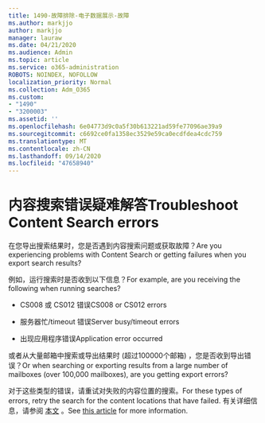 ```yaml
---
title: 1490-故障排除-电子数据展示-故障
ms.author: markjjo
author: markjjo
manager: lauraw
ms.date: 04/21/2020
ms.audience: Admin
ms.topic: article
ms.service: o365-administration
ROBOTS: NOINDEX, NOFOLLOW
localization_priority: Normal
ms.collection: Adm_O365
ms.custom:
- "1490"
- "3200003"
ms.assetid: ''
ms.openlocfilehash: 6e04773d9c0a5f30b613221ad59fe77096ae39a9
ms.sourcegitcommit: c6692ce0fa1358ec3529e59ca0ecdfdea4cdc759
ms.translationtype: MT
ms.contentlocale: zh-CN
ms.lasthandoff: 09/14/2020
ms.locfileid: "47658940"
---
```

# <a name="troubleshoot-content-search-errors"></a><span data-ttu-id="465d9-102">内容搜索错误疑难解答</span><span class="sxs-lookup"><span data-stu-id="465d9-102">Troubleshoot Content Search errors</span></span>

<span data-ttu-id="465d9-103">在您导出搜索结果时，您是否遇到内容搜索问题或获取故障？</span><span class="sxs-lookup"><span data-stu-id="465d9-103">Are you experiencing problems with Content Search or getting failures when you export search results?</span></span>

<span data-ttu-id="465d9-104">例如，运行搜索时是否收到以下信息？</span><span class="sxs-lookup"><span data-stu-id="465d9-104">For example, are you receiving the following when running searches?</span></span>

- <span data-ttu-id="465d9-105">CS008 或 CS012 错误</span><span class="sxs-lookup"><span data-stu-id="465d9-105">CS008 or CS012 errors</span></span>

- <span data-ttu-id="465d9-106">服务器忙/timeout 错误</span><span class="sxs-lookup"><span data-stu-id="465d9-106">Server busy/timeout errors</span></span>

- <span data-ttu-id="465d9-107">出现应用程序错误</span><span class="sxs-lookup"><span data-stu-id="465d9-107">Application error occurred</span></span>

<span data-ttu-id="465d9-108">或者从大量邮箱中搜索或导出结果时 (超过100000个邮箱) ，您是否收到导出错误？</span><span class="sxs-lookup"><span data-stu-id="465d9-108">Or when searching or exporting results from a large number of mailboxes (over 100,000 mailboxes), are you getting export errors?</span></span>

<span data-ttu-id="465d9-109">对于这些类型的错误，请重试对失败的内容位置的搜索。</span><span class="sxs-lookup"><span data-stu-id="465d9-109">For these types of errors, retry the search for the content locations that have failed.</span></span> <span data-ttu-id="465d9-110">有关详细信息，请参阅  [本文](https://docs.microsoft.com/microsoft-365/compliance/retry-failed-content-search) 。</span><span class="sxs-lookup"><span data-stu-id="465d9-110">See  [this article](https://docs.microsoft.com/microsoft-365/compliance/retry-failed-content-search) for more information.</span></span>
